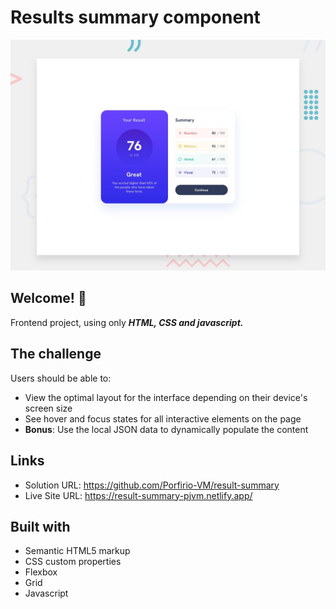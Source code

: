 # Results summary component
![Design preview for the Newsletter sign-up form with success message coding challenge](./design/desktop-preview.jpg)

## Welcome! 👋

Frontend project, using only ***HTML, CSS and javascript.***

## The challenge

Users should be able to:

- View the optimal layout for the interface depending on their device's screen size
- See hover and focus states for all interactive elements on the page
- **Bonus**: Use the local JSON data to dynamically populate the content

## Links

- Solution URL: https://github.com/Porfirio-VM/result-summary
- Live Site URL: https://result-summary-pjvm.netlify.app/

## Built with

- Semantic HTML5 markup
- CSS custom properties
- Flexbox
- Grid
- Javascript
